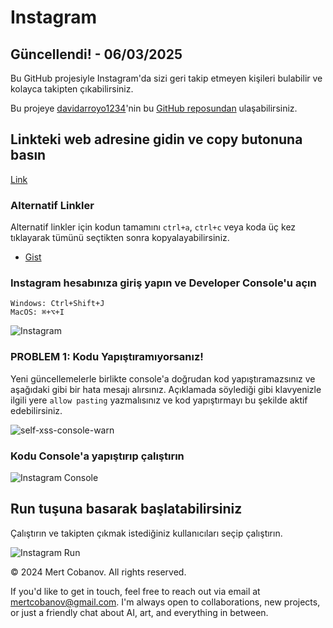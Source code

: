 # Instagram

## Güncellendi! - 06/03/2025

Bu GitHub projesiyle Instagram'da sizi geri takip etmeyen kişileri bulabilir ve kolayca takipten çıkabilirsiniz.

Bu projeye [davidarroyo1234](https://github.com/davidarroyo1234)'nin bu [GitHub reposundan](https://github.com/davidarroyo1234/InstagramUnfollowers) ulaşabilirsiniz.

## Linkteki web adresine gidin ve copy butonuna basın

[Link](https://davidarroyo1234.github.io/InstagramUnfollowers/)

### Alternatif Linkler

Alternatif linkler için kodun tamamını `ctrl+a`, `ctrl+c` veya koda üç kez tıklayarak tümünü seçtikten sonra kopyalayabilirsiniz.

- [Gist](https://gist.githubusercontent.com/cobanov/5804dc3e9deb6b07ede82207102b5562/raw/2156dacc8727559654183757e5ef39b8ebb4010d/unfollowers)

### Instagram hesabınıza giriş yapın ve Developer Console'u açın

    Windows: Ctrl+Shift+J
    MacOS: ⌘+⌥+I

![Instagram](https://raw.githubusercontent.com/cobanov/old-cobanov.github.io/master/docs/assets/instagram.png)

### PROBLEM 1: Kodu Yapıştıramıyorsanız!

Yeni güncellemelerle birlikte console'a doğrudan kod yapıştıramazsınız ve aşağıdaki gibi bir hata mesajı alırsınız. Açıklamada söylediği gibi klavyenizle ilgili yere `allow pasting` yazmalısınız ve kod yapıştırmayı bu şekilde aktif edebilirsiniz.

![self-xss-console-warn](https://raw.githubusercontent.com/cobanov/old-cobanov.github.io/master/docs/assets/self-xss-console-warn.png)

### Kodu Console'a yapıştırıp çalıştırın

![Instagram Console](https://raw.githubusercontent.com/cobanov/old-cobanov.github.io/master/docs/assets/insta3.png)

## Run tuşuna basarak başlatabilirsiniz

Çalıştırın ve takipten çıkmak istediğiniz kullanıcıları seçip çalıştırın.

![Instagram Run](https://raw.githubusercontent.com/cobanov/old-cobanov.github.io/master/docs/assets/insta2.png)

© 2024 Mert Cobanov. All rights reserved.

If you'd like to get in touch, feel free to reach out via email at [mertcobanov@gmail.com](mailto:mertcobanov@gmail.com). I'm always open to collaborations, new projects, or just a friendly chat about AI, art, and everything in between.
